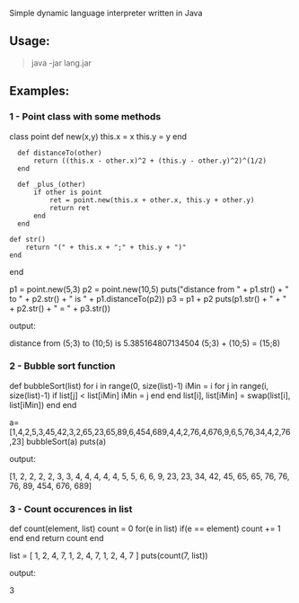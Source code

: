 Simple dynamic language interpreter written in Java


## Usage:

> java -jar lang.jar <path to source file>

## Examples:

### 1 - Point class with some methods

  class point
      def new(x,y)
          this.x = x
          this.y = y
      end
  
      def distanceTo(other)
          return ((this.x - other.x)^2 + (this.y - other.y)^2)^(1/2)
      end
  
      def _plus_(other)
          if other is point
              ret = point.new(this.x + other.x, this.y + other.y)
              return ret
          end
      end
  
  	def str()
  		return "(" + this.x + ";" + this.y + ")"
  	end
  end
  
  p1 = point.new(5,3)
  p2 = point.new(10,5)
  puts("distance from " + p1.str() + " to " + p2.str() + " is " + p1.distanceTo(p2))
  p3 = p1 + p2
  puts(p1.str() + " + " + p2.str() + " = " + p3.str())
  
output:

  distance from (5;3) to (10;5) is 5.385164807134504
  (5;3) + (10;5) = (15;8)
  
### 2 - Bubble sort function

  def bubbleSort(list)
      for i in range(0, size(list)-1)
          iMin = i
          for j in range(i, size(list)-1)
              if list[j] < list[iMin]
                  iMin = j
              end
          end
          list[i], list[iMin] = swap(list[i], list[iMin])
      end
  end
  
  a=[1,4,2,5,3,45,42,3,2,65,23,65,89,6,454,689,4,4,2,76,4,676,9,6,5,76,34,4,2,76,23]
  bubbleSort(a)
  puts(a)

output:

  [1, 2, 2, 2, 2, 3, 3, 4, 4, 4, 4, 4, 5, 5, 6, 6, 9, 23, 23, 34, 42, 45, 65, 65, 76, 76, 76, 89, 454, 676, 689]


### 3 - Count occurences in list

  def count(element, list)
    count = 0
    for(e in list)
      if(e == element)
        count += 1
      end
    end
    return count
  end
  
  list = [ 1, 2, 4, 7, 1, 2, 4, 7, 1, 2, 4, 7 ]
  puts(count(7, list))
  
output:

  3

